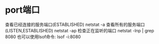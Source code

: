 # port端口

查看已经连接的服务端口(ESTABLISHED)
netstat -a
查看所有的服务端口(LISTEN,ESTABLISHED)
netstat -ap
检查正在监听的端口
netstat -lnp | grep 8080
也可以使用lsof命令:
lsof -i:8080
